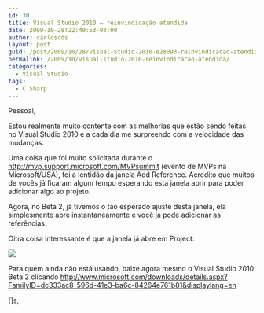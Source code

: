 ```yaml
---
id: 30
title: Visual Studio 2010 – reinvindicação atendida
date: 2009-10-28T22:49:53-03:00
author: carloscds
layout: post
guid: /post/2009/10/28/Visual-Studio-2010-e28093-reinvindicacao-atendida.aspx
permalink: /2009/10/visual-studio-2010-reinvindicacao-atendida/
categories:
  - Visual Studio
tags:
  - C Sharp
---
```

Pessoal,

Estou realmente muito contente com as melhorias que estão sendo feitas no Visual Studio 2010 e a cada dia me surpreendo com a velocidade das mudanças.

Uma coisa que foi muito solicitada durante o http://mvp.support.microsoft.com/MVPsummit (evento de MVPs na Microsoft/USA), foi a lentidão da janela Add Reference. Acredito que muitos de vocês já ficaram algum tempo esperando esta janela abrir para poder adicionar algo ao projeto.

Agora, no Beta 2, já tivemos o tão esperado ajuste desta janela, ela simplesmente abre instantaneamente e você já pode adicionar as referências.

Oitra coisa interessante é que a janela já abre em Project:

![](http://weblogs.asp.net/blogs/scottgu/image_0E7F4E62.png)

Para quem ainda não está usando, baixe agora mesmo o Visual Studio 2010 Beta 2 clicando http://www.microsoft.com/downloads/details.aspx?FamilyID=dc333ac8-596d-41e3-ba6c-84264e761b81&displaylang=en

[]s,